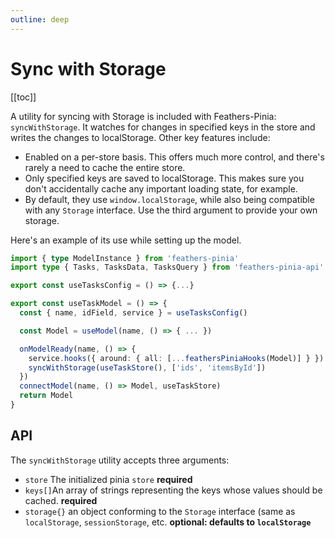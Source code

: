 ```yaml
---
outline: deep
---
```


<script setup>
import Badge from '../components/Badge.vue'

import BlockQuote from '../components/BlockQuote.vue'
</script>

# Sync with Storage

[[toc]]

A utility for syncing with Storage is included with Feathers-Pinia: `syncWithStorage`. It watches for changes in specified keys in the store and writes the changes to localStorage. Other key features include:

- Enabled on a per-store basis. This offers much more control, and there's rarely a need to cache the entire store.
- Only specified keys are saved to localStorage. This makes sure you don't accidentally cache any important loading state, for example.
- By default, they use `window.localStorage`, while also being compatible with any `Storage` interface. Use the third argument to provide your own storage.

Here's an example of its use while setting up the model.

```ts
import { type ModelInstance } from 'feathers-pinia'
import type { Tasks, TasksData, TasksQuery } from 'feathers-pinia-api'

export const useTasksConfig = () => {...}

export const useTaskModel = () => {
  const { name, idField, service } = useTasksConfig()

  const Model = useModel(name, () => { ... })

  onModelReady(name, () => {
    service.hooks({ around: { all: [...feathersPiniaHooks(Model)] } })
    syncWithStorage(useTaskStore(), ['ids', 'itemsById'])
  })
  connectModel(name, () => Model, useTaskStore)
  return Model
}
```

## API

The `syncWithStorage` utility accepts three arguments:

- `store` The initialized pinia `store` **required**
- `keys[]`An array of strings representing the keys whose values should be cached. **required**
- `storage{}` an object conforming to the `Storage` interface (same as `localStorage`, `sessionStorage`, etc. **optional: defaults to `localStorage`**
